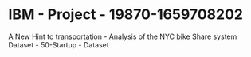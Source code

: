 # IBM - Project - 19870-1659708202
A New Hint to transportation - Analysis of the NYC bike
Share system 
Dataset - 50-Startup - Dataset 
